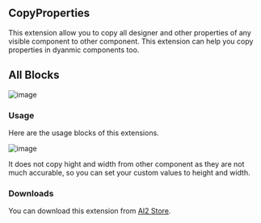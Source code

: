 ## CopyProperties

This extension allow you to copy all designer and other properties of any visible component to other component. This extension can help you copy properties in dyanmic components too.

## All Blocks

![image](https://github.com/Sumit1334/CopyProperties/assets/74917290/fa060c39-f7d5-4f0e-8c41-64e05c042679)


### Usage

Here are the usage blocks of this extensions.

![image](https://github.com/Sumit1334/CopyProperties/assets/74917290/616972e4-bfbe-48da-a930-5735e24a9534)

It does not copy hight and width from other component as they are not much accurable, so you can set your custom values to height and width.

### Downloads

You can download this extension from [AI2 Store](https://play.google.com/store/apps/details?id=com.sumit.store).
